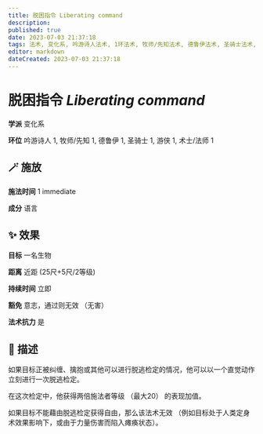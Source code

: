 ```yaml
---
title: 脱困指令 Liberating command
description: 
published: true
date: 2023-07-03 21:37:18
tags: 法术, 变化系, 吟游诗人法术, 1环法术, 牧师/先知法术, 德鲁伊法术, 圣骑士法术, 游侠法术, 术士/法师法术
editor: markdown
dateCreated: 2023-07-03 21:37:18
---
```


# **脱困指令** *Liberating command*

**学派** 变化系 

**环位** 吟游诗人 1, 牧师/先知 1, 德鲁伊 1, 圣骑士 1, 游侠 1, 术士/法师 1

## 🪄 施放

**施法时间** 1 immediate

**成分** 语言

## ✨ 效果 

**目标** 一名生物 

**距离** 近距 (25尺+5尺/2等级)  

**持续时间** 立即 

**豁免** 意志，通过则无效 （无害）

**法术抗力** 是

## 📖 描述

如果目标正被纠缠、擒抱或其他可以进行脱逃检定的情况，他可以以一个直觉动作立刻进行一次脱逃检定。

在这次检定中，他获得两倍施法者等级 （最大20） 的表现加值。

如果目标不能藉由脱逃检定获得自由，那么该法术无效 （例如目标处于人类定身术效果影响下，或由于力量伤害而陷入瘫痪状态）。
    